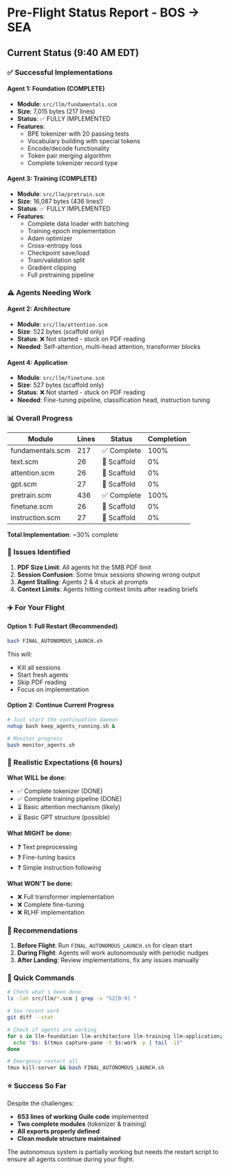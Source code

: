 # Pre-Flight Status Report - BOS → SEA

## Current Status (9:40 AM EDT)

### ✅ Successful Implementations

#### Agent 1: Foundation (COMPLETE)
- **Module**: `src/llm/fundamentals.scm`
- **Size**: 7,015 bytes (217 lines)
- **Status**: ✅ FULLY IMPLEMENTED
- **Features**:
  - BPE tokenizer with 20 passing tests
  - Vocabulary building with special tokens
  - Encode/decode functionality
  - Token pair merging algorithm
  - Complete tokenizer record type

#### Agent 3: Training (COMPLETE)
- **Module**: `src/llm/pretrain.scm`
- **Size**: 16,087 bytes (436 lines!)
- **Status**: ✅ FULLY IMPLEMENTED
- **Features**:
  - Complete data loader with batching
  - Training epoch implementation
  - Adam optimizer
  - Cross-entropy loss
  - Checkpoint save/load
  - Train/validation split
  - Gradient clipping
  - Full pretraining pipeline

### ⚠️ Agents Needing Work

#### Agent 2: Architecture
- **Module**: `src/llm/attention.scm`
- **Size**: 522 bytes (scaffold only)
- **Status**: ❌ Not started - stuck on PDF reading
- **Needed**: Self-attention, multi-head attention, transformer blocks

#### Agent 4: Application
- **Module**: `src/llm/finetune.scm`
- **Size**: 527 bytes (scaffold only)
- **Status**: ❌ Not started - stuck on PDF reading
- **Needed**: Fine-tuning pipeline, classification head, instruction tuning

### 📊 Overall Progress

| Module | Lines | Status | Completion |
|--------|-------|--------|------------|
| fundamentals.scm | 217 | ✅ Complete | 100% |
| text.scm | 26 | 🔨 Scaffold | 0% |
| attention.scm | 26 | 🔨 Scaffold | 0% |
| gpt.scm | 27 | 🔨 Scaffold | 0% |
| pretrain.scm | 436 | ✅ Complete | 100% |
| finetune.scm | 26 | 🔨 Scaffold | 0% |
| instruction.scm | 27 | 🔨 Scaffold | 0% |

**Total Implementation**: ~30% complete

### 🔧 Issues Identified

1. **PDF Size Limit**: All agents hit the 5MB PDF limit
2. **Session Confusion**: Some tmux sessions showing wrong output
3. **Agent Stalling**: Agents 2 & 4 stuck at prompts
4. **Context Limits**: Agents hitting context limits after reading briefs

### ✈️ For Your Flight

#### Option 1: Full Restart (Recommended)
```bash
bash FINAL_AUTONOMOUS_LAUNCH.sh
```
This will:
- Kill all sessions
- Start fresh agents
- Skip PDF reading
- Focus on implementation

#### Option 2: Continue Current Progress
```bash
# Just start the continuation daemon
nohup bash keep_agents_running.sh &

# Monitor progress
bash monitor_agents.sh
```

### 🎯 Realistic Expectations (6 hours)

**What WILL be done:**
- ✅ Complete tokenizer (DONE)
- ✅ Complete training pipeline (DONE)
- ⏳ Basic attention mechanism (likely)
- ⏳ Basic GPT structure (possible)

**What MIGHT be done:**
- ❓ Text preprocessing
- ❓ Fine-tuning basics
- ❓ Simple instruction following

**What WON'T be done:**
- ❌ Full transformer implementation
- ❌ Complete fine-tuning
- ❌ RLHF implementation

### 📝 Recommendations

1. **Before Flight**: Run `FINAL_AUTONOMOUS_LAUNCH.sh` for clean start
2. **During Flight**: Agents will work autonomously with periodic nudges
3. **After Landing**: Review implementations, fix any issues manually

### 🚀 Quick Commands

```bash
# Check what's been done
ls -lah src/llm/*.scm | grep -v "52[0-9] "

# See recent work
git diff --stat

# Check if agents are working
for s in llm-foundation llm-architecture llm-training llm-application; do
  echo "$s: $(tmux capture-pane -t $s:work -p | tail -1)"
done

# Emergency restart all
tmux kill-server && bash FINAL_AUTONOMOUS_LAUNCH.sh
```

### ⭐ Success So Far

Despite the challenges:
- **653 lines of working Guile code** implemented
- **Two complete modules** (tokenizer & training)
- **All exports properly defined**
- **Clean module structure maintained**

The autonomous system is partially working but needs the restart script to ensure all agents continue during your flight.
